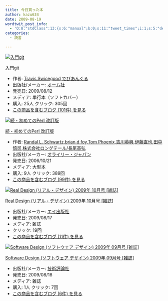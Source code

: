 ```yaml
---
title: 今日買った本
author: kazu634
date: 2009-08-19
wordtwit_post_info:
  - 'O:8:"stdClass":13:{s:6:"manual";b:0;s:11:"tweet_times";i:1;s:5:"delay";i:0;s:7:"enabled";i:1;s:10:"separation";s:2:"60";s:7:"version";s:3:"3.7";s:14:"tweet_template";b:0;s:6:"status";i:2;s:6:"result";a:0:{}s:13:"tweet_counter";i:2;s:13:"tweet_log_ids";a:1:{i:0;i:4761;}s:9:"hash_tags";a:0:{}s:8:"accounts";a:1:{i:0;s:7:"kazu634";}}'
categories:
  - 読書

---
```

<div class="section">
<div class="hatena-asin-detail">
<a href="http://www.amazon.co.jp/dp/427406767X/?tag=hatena_st1-22&ascsubtag=d-7ibv" onclick="__gaTracker('send', 'event', 'outbound-article', 'http://www.amazon.co.jp/dp/427406767X/?tag=hatena_st1-22&ascsubtag=d-7ibv', '');"><img src="https://images-na.ssl-images-amazon.com/images/I/41k7xonwpdL._SL160_.jpg" class="hatena-asin-detail-image" alt="入門git" title="入門git" /></a></p> 
    
<div class="hatena-asin-detail-info">
<p class="hatena-asin-detail-title">
<a href="http://www.amazon.co.jp/dp/427406767X/?tag=hatena_st1-22&ascsubtag=d-7ibv" onclick="__gaTracker('send', 'event', 'outbound-article', 'http://www.amazon.co.jp/dp/427406767X/?tag=hatena_st1-22&ascsubtag=d-7ibv', '入門git');">入門git</a>
</p>
      
<ul>
<li>
<span class="hatena-asin-detail-label">作者:</span> <a href="http://d.hatena.ne.jp/keyword/Travis%20Swicegood" onclick="__gaTracker('send', 'event', 'outbound-article', 'http://d.hatena.ne.jp/keyword/Travis%20Swicegood', 'Travis Swicegood');" class="keyword">Travis Swicegood</a>,<a href="http://d.hatena.ne.jp/keyword/%A4%C7%A4%D3%A4%A2%A4%F3%A4%B0%A4%EB" onclick="__gaTracker('send', 'event', 'outbound-article', 'http://d.hatena.ne.jp/keyword/%A4%C7%A4%D3%A4%A2%A4%F3%A4%B0%A4%EB', 'でびあんぐる');" class="keyword">でびあんぐる</a>
</li>
<li>
<span class="hatena-asin-detail-label">出版社/メーカー:</span> <a href="http://d.hatena.ne.jp/keyword/%A5%AA%A1%BC%A5%E0%BC%D2" onclick="__gaTracker('send', 'event', 'outbound-article', 'http://d.hatena.ne.jp/keyword/%A5%AA%A1%BC%A5%E0%BC%D2', 'オーム社');" class="keyword">オーム社</a>
</li>
<li>
<span class="hatena-asin-detail-label">発売日:</span> 2009/08/12
</li>
<li>
<span class="hatena-asin-detail-label">メディア:</span> 単行本（ソフトカバー）
</li>
<li>
<span class="hatena-asin-detail-label">購入</span>: 25人 <span class="hatena-asin-detail-label">クリック</span>: 305回
</li>
<li>
<a href="http://d.hatena.ne.jp/asin/427406767X" onclick="__gaTracker('send', 'event', 'outbound-article', 'http://d.hatena.ne.jp/asin/427406767X', 'この商品を含むブログ (101件) を見る');" target="_blank">この商品を含むブログ (101件) を見る</a>
</li>
</ul>
</div>
    
<div class="hatena-asin-detail-foot">
</div>
</div>
  
<div class="hatena-asin-detail">
<a href="http://www.amazon.co.jp/dp/4873113059/?tag=hatena_st1-22&ascsubtag=d-7ibv" onclick="__gaTracker('send', 'event', 'outbound-article', 'http://www.amazon.co.jp/dp/4873113059/?tag=hatena_st1-22&ascsubtag=d-7ibv', '');"><img src="https://images-na.ssl-images-amazon.com/images/I/51PBFWZSTBL._SL160_.jpg" class="hatena-asin-detail-image" alt="続・初めてのPerl 改訂版" title="続・初めてのPerl 改訂版" /></a></p> 
    
<div class="hatena-asin-detail-info">
<p class="hatena-asin-detail-title">
<a href="http://www.amazon.co.jp/dp/4873113059/?tag=hatena_st1-22&ascsubtag=d-7ibv" onclick="__gaTracker('send', 'event', 'outbound-article', 'http://www.amazon.co.jp/dp/4873113059/?tag=hatena_st1-22&ascsubtag=d-7ibv', '続・初めてのPerl 改訂版');">続・初めてのPerl 改訂版</a>
</p>
      
<ul>
<li>
<span class="hatena-asin-detail-label">作者:</span> <a href="http://d.hatena.ne.jp/keyword/Randal%20L%2E%20Schwartz" onclick="__gaTracker('send', 'event', 'outbound-article', 'http://d.hatena.ne.jp/keyword/Randal%20L%2E%20Schwartz', 'Randal L. Schwartz');" class="keyword">Randal L. Schwartz</a>,<a href="http://d.hatena.ne.jp/keyword/brian%20d%20foy" onclick="__gaTracker('send', 'event', 'outbound-article', 'http://d.hatena.ne.jp/keyword/brian%20d%20foy', 'brian d foy');" class="keyword">brian d foy</a>,<a href="http://d.hatena.ne.jp/keyword/Tom%20Phoenix" onclick="__gaTracker('send', 'event', 'outbound-article', 'http://d.hatena.ne.jp/keyword/Tom%20Phoenix', 'Tom Phoenix');" class="keyword">Tom Phoenix</a>,<a href="http://d.hatena.ne.jp/keyword/%B5%C8%C0%EE%B1%D1%B6%BD" onclick="__gaTracker('send', 'event', 'outbound-article', 'http://d.hatena.ne.jp/keyword/%B5%C8%C0%EE%B1%D1%B6%BD', '吉川英興');" class="keyword">吉川英興</a>,<a href="http://d.hatena.ne.jp/keyword/%B0%CB%C6%A3%C4%BE%CC%E9" onclick="__gaTracker('send', 'event', 'outbound-article', 'http://d.hatena.ne.jp/keyword/%B0%CB%C6%A3%C4%BE%CC%E9', '伊藤直也');" class="keyword">伊藤直也</a>,<a href="http://d.hatena.ne.jp/keyword/%C5%C4%C3%E6%BF%B5%BB%CA" onclick="__gaTracker('send', 'event', 'outbound-article', 'http://d.hatena.ne.jp/keyword/%C5%C4%C3%E6%BF%B5%BB%CA', '田中慎司');" class="keyword">田中慎司</a>,<a href="http://d.hatena.ne.jp/keyword/%B3%F4%BC%B0%B2%F1%BC%D2%A5%ED%A5%F3%A5%B0%A5%C6%A1%BC%A5%EB/%C4%B9%C8%F8%B9%E2%B9%B0" onclick="__gaTracker('send', 'event', 'outbound-article', 'http://d.hatena.ne.jp/keyword/%B3%F4%BC%B0%B2%F1%BC%D2%A5%ED%A5%F3%A5%B0%A5%C6%A1%BC%A5%EB/%C4%B9%C8%F8%B9%E2%B9%B0', '株式会社ロングテール/長尾高弘');" class="keyword">株式会社ロングテール/長尾高弘</a>
</li>
<li>
<span class="hatena-asin-detail-label">出版社/メーカー:</span> <a href="http://d.hatena.ne.jp/keyword/%A5%AA%A5%E9%A5%A4%A5%EA%A1%BC%A1%A6%A5%B8%A5%E3%A5%D1%A5%F3" onclick="__gaTracker('send', 'event', 'outbound-article', 'http://d.hatena.ne.jp/keyword/%A5%AA%A5%E9%A5%A4%A5%EA%A1%BC%A1%A6%A5%B8%A5%E3%A5%D1%A5%F3', 'オライリー・ジャパン');" class="keyword">オライリー・ジャパン</a>
</li>
<li>
<span class="hatena-asin-detail-label">発売日:</span> 2006/10/21
</li>
<li>
<span class="hatena-asin-detail-label">メディア:</span> 大型本
</li>
<li>
<span class="hatena-asin-detail-label">購入</span>: 9人 <span class="hatena-asin-detail-label">クリック</span>: 389回
</li>
<li>
<a href="http://d.hatena.ne.jp/asin/4873113059" onclick="__gaTracker('send', 'event', 'outbound-article', 'http://d.hatena.ne.jp/asin/4873113059', 'この商品を含むブログ (99件) を見る');" target="_blank">この商品を含むブログ (99件) を見る</a>
</li>
</ul>
</div>
    
<div class="hatena-asin-detail-foot">
</div>
</div>
  
<div class="hatena-asin-detail">
<a href="http://www.amazon.co.jp/dp/B002J9S11U/?tag=hatena_st1-22&ascsubtag=d-7ibv" onclick="__gaTracker('send', 'event', 'outbound-article', 'http://www.amazon.co.jp/dp/B002J9S11U/?tag=hatena_st1-22&ascsubtag=d-7ibv', '');"><img src="https://images-na.ssl-images-amazon.com/images/I/51yefEh3akL._SL160_.jpg" class="hatena-asin-detail-image" alt="Real Design (リアル・デザイン) 2009年 10月号 [雑誌]" title="Real Design (リアル・デザイン) 2009年 10月号 [雑誌]" /></a></p> 
    
<div class="hatena-asin-detail-info">
<p class="hatena-asin-detail-title">
<a href="http://www.amazon.co.jp/dp/B002J9S11U/?tag=hatena_st1-22&ascsubtag=d-7ibv" onclick="__gaTracker('send', 'event', 'outbound-article', 'http://www.amazon.co.jp/dp/B002J9S11U/?tag=hatena_st1-22&ascsubtag=d-7ibv', 'Real Design (リアル・デザイン) 2009年 10月号 [雑誌]');">Real Design (リアル・デザイン) 2009年 10月号 [雑誌]</a>
</p>
      
<ul>
<li>
<span class="hatena-asin-detail-label">出版社/メーカー:</span> <a href="http://d.hatena.ne.jp/keyword/%A5%A8%A5%A4%BD%D0%C8%C7%BC%D2" onclick="__gaTracker('send', 'event', 'outbound-article', 'http://d.hatena.ne.jp/keyword/%A5%A8%A5%A4%BD%D0%C8%C7%BC%D2', 'エイ出版社');" class="keyword">エイ出版社</a>
</li>
<li>
<span class="hatena-asin-detail-label">発売日:</span> 2009/08/17
</li>
<li>
<span class="hatena-asin-detail-label">メディア:</span> 雑誌
</li>
<li>
<span class="hatena-asin-detail-label">クリック</span>: 19回
</li>
<li>
<a href="http://d.hatena.ne.jp/asin/B002J9S11U" onclick="__gaTracker('send', 'event', 'outbound-article', 'http://d.hatena.ne.jp/asin/B002J9S11U', 'この商品を含むブログ (11件) を見る');" target="_blank">この商品を含むブログ (11件) を見る</a>
</li>
</ul>
</div>
    
<div class="hatena-asin-detail-foot">
</div>
</div>
  
<div class="hatena-asin-detail">
<a href="http://www.amazon.co.jp/dp/B002IX6632/?tag=hatena_st1-22&ascsubtag=d-7ibv" onclick="__gaTracker('send', 'event', 'outbound-article', 'http://www.amazon.co.jp/dp/B002IX6632/?tag=hatena_st1-22&ascsubtag=d-7ibv', '');"><img src="https://images-na.ssl-images-amazon.com/images/I/51Exe70F8GL._SL160_.jpg" class="hatena-asin-detail-image" alt="Software Design (ソフトウェア デザイン) 2009年 09月号 [雑誌]" title="Software Design (ソフトウェア デザイン) 2009年 09月号 [雑誌]" /></a></p> 
    
<div class="hatena-asin-detail-info">
<p class="hatena-asin-detail-title">
<a href="http://www.amazon.co.jp/dp/B002IX6632/?tag=hatena_st1-22&ascsubtag=d-7ibv" onclick="__gaTracker('send', 'event', 'outbound-article', 'http://www.amazon.co.jp/dp/B002IX6632/?tag=hatena_st1-22&ascsubtag=d-7ibv', 'Software Design (ソフトウェア デザイン) 2009年 09月号 [雑誌]');">Software Design (ソフトウェア デザイン) 2009年 09月号 [雑誌]</a>
</p>
      
<ul>
<li>
<span class="hatena-asin-detail-label">出版社/メーカー:</span> <a href="http://d.hatena.ne.jp/keyword/%B5%BB%BD%D1%C9%BE%CF%C0%BC%D2" onclick="__gaTracker('send', 'event', 'outbound-article', 'http://d.hatena.ne.jp/keyword/%B5%BB%BD%D1%C9%BE%CF%C0%BC%D2', '技術評論社');" class="keyword">技術評論社</a>
</li>
<li>
<span class="hatena-asin-detail-label">発売日:</span> 2009/08/18
</li>
<li>
<span class="hatena-asin-detail-label">メディア:</span> 雑誌
</li>
<li>
<span class="hatena-asin-detail-label">購入</span>: 1人 <span class="hatena-asin-detail-label">クリック</span>: 7回
</li>
<li>
<a href="http://d.hatena.ne.jp/asin/B002IX6632" onclick="__gaTracker('send', 'event', 'outbound-article', 'http://d.hatena.ne.jp/asin/B002IX6632', 'この商品を含むブログ (6件) を見る');" target="_blank">この商品を含むブログ (6件) を見る</a>
</li>
</ul>
</div>
    
<div class="hatena-asin-detail-foot">
</div>
</div>
</div>
